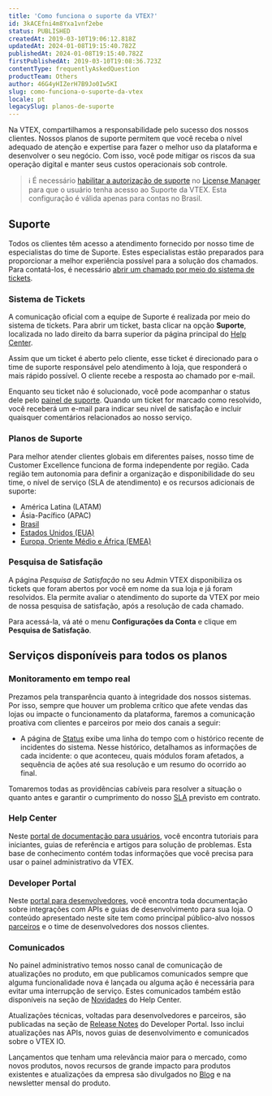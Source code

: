 ```yaml
---
title: 'Como funciona o suporte da VTEX?'
id: 3kACEfni4m8Yxa1vnf2ebe
status: PUBLISHED
createdAt: 2019-03-10T19:06:12.818Z
updatedAt: 2024-01-08T19:15:40.782Z
publishedAt: 2024-01-08T19:15:40.782Z
firstPublishedAt: 2019-03-10T19:08:36.723Z
contentType: frequentlyAskedQuestion
productTeam: Others
author: 46G4yHIZerH7B9Jo0Iw5KI
slug: como-funciona-o-suporte-da-vtex
locale: pt
legacySlug: planos-de-suporte
---
```


Na VTEX, compartilhamos a responsabilidade pelo sucesso dos nossos clientes. Nossos planos de suporte permitem que você receba o nível adequado de atenção e expertise para fazer o melhor uso da plataforma e desenvolver o seu negócio. Com isso, você pode mitigar os riscos da sua operação digital e manter seus custos operacionais sob controle. 

>ℹ️ É necessário [habilitar a autorização de suporte](https://help.vtex.com/pt/tutorial/roles--7HKK5Uau2H6wxE1rH5oRbc) no [License Manager](https://help.vtex.com/pt/tutorial/recursos-do-license-manager--3q6ztrC8YynQf6rdc6euk3) para que o usuário tenha acesso ao Suporte da VTEX. Esta configuração é válida apenas para contas no Brasil.

## Suporte	

Todos os clientes têm acesso a atendimento fornecido por nosso time de especialistas do time de Suporte. Estes especialistas estão preparados para proporcionar a melhor experiência possível para a solução dos chamados. Para contatá-los, é necessário [abrir um chamado por meio do sistema de tickets](https://help.vtex.com/pt/tutorial/abrir-chamados-para-o-suporte-vtex--16yOEqpO32UQYygSmMSSAM?locale=pt).

### Sistema de Tickets 

A comunicação oficial com a equipe de Suporte é realizada por meio do sistema de tickets. Para abrir um ticket, basta clicar na opção **Suporte**, localizada no lado direito da barra superior da página principal do [Help Center](https://help.vtex.com/pt/faq/planos-de-suporte--3kACEfni4m8Yxa1vnf2ebe#help-center).

Assim que um ticket é aberto pelo cliente, esse ticket é direcionado para o time de suporte responsável pelo atendimento à loja, que responderá o mais rápido possível. O cliente recebe a resposta ao chamado por e-mail.

Enquanto seu ticket não é solucionado, você pode acompanhar o status dele pelo [painel de suporte](https://support.vtex.com/hc/pt-br/requests). Quando um ticket for marcado como resolvido, você receberá um e-mail para indicar seu nível de satisfação e incluir quaisquer comentários relacionados ao nosso serviço. 

### Planos de Suporte 

Para melhor atender clientes globais em diferentes países, nosso time de Customer Excellence funciona de forma independente por região. Cada região tem autonomia para definir a organização e disponibilidade do seu time, o nível de serviço (SLA de atendimento) e os recursos adicionais de suporte:

- América Latina (LATAM)
- Ásia-Pacífico (APAC)
- [Brasil](/pt/faq/suporte-vtex-brasil--5q861sTw1n7H2BENOu7ls9)
- [Estados Unidos (EUA)](/en/faq/vtex-support-united-states--Bm45YFp68QRe1Z5r2oa07)
- [Europa, Oriente Médio e África (EMEA)](https://help.vtex.com/faq/suporte-vtex-emea--5ePu2qkCfmE0IEKDFKg53F)

### Pesquisa de Satisfação

A página *Pesquisa de Satisfação* no seu Admin VTEX disponibiliza os tickets que foram abertos por você em nome da sua loja e já foram resolvidos. Ela permite avaliar o atendimento do suporte da VTEX por meio de nossa pesquisa de satisfação, após a resolução de cada chamado.

Para acessá-la, vá até o menu __Configurações da Conta__ e clique em __Pesquisa de Satisfação__.

## Serviços disponíveis para todos os planos

### Monitoramento em tempo real

Prezamos pela transparência quanto à integridade dos nossos sistemas. Por isso, sempre que houver um problema crítico que afete vendas das lojas ou impacte o funcionamento da plataforma, faremos a comunicação proativa com clientes e parceiros por meio dos canais a seguir:

- A página de [Status](https://status.vtex.com/) exibe uma linha do tempo com o histórico recente de incidentes do sistema. Nesse histórico, detalhamos as informações de cada incidente: o que aconteceu, quais módulos foram afetados, a sequência de ações até sua resolução e um resumo do ocorrido ao final.

Tomaremos todas as providências cabíveis para resolver a situação o quanto antes e garantir o cumprimento do nosso [SLA](https://help.vtex.com/pt/tutorial/o-que-e-o-sla-de-operacao-da-plataforma--2cIFrsY5S8usk84OU4QOKm?locale=pt) previsto em contrato.

### Help Center

Neste [portal de documentação para usuários](https://help.vtex.com), você encontra tutoriais para iniciantes, guias de referência e artigos para solução de problemas. Esta base de conhecimento contém todas informações que você precisa para usar o painel administrativo da VTEX.

### Developer Portal

Neste [portal para desenvolvedores](https://developers.vtex.com), você encontra toda documentação sobre integrações com APIs e guias de desenvolvimento para sua loja. O conteúdo apresentado neste site tem como principal público-alvo nossos [parceiros](https://vtex.com/br-pt/partner/) e o time de desenvolvedores dos nossos clientes.

### Comunicados

No painel administrativo temos nosso canal de comunicação de atualizações no produto, em que publicamos comunicados sempre que alguma funcionalidade nova é lançada ou alguma ação é necessária para evitar uma interrupção de serviço. Estes comunicados também estão disponíveis na seção de [Novidades](https://help.vtex.com/pt/announcements) do Help Center.

Atualizações técnicas, voltadas para desenvolvedores e parceiros, são publicadas na seção de [Release Notes](https://developers.vtex.com/updates/release-notes) do Developer Portal. Isso inclui atualizações nas APIs, novos guias de desenvolvimento e comunicados sobre o VTEX IO.

Lançamentos que tenham uma relevância maior para o mercado, como novos produtos, novos recursos de grande impacto para produtos existentes e atualizações da empresa são divulgados no [Blog](https://vtex.com/pt-br/category/produto/) e na newsletter mensal do produto.

